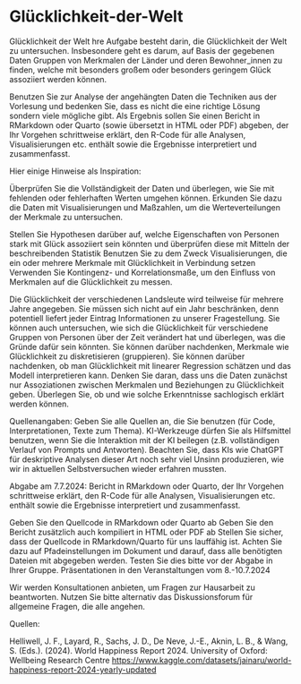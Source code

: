 # Glücklichkeit-der-Welt
Glücklichkeit der Welt
hre Aufgabe besteht darin, die Glücklichkeit der Welt zu untersuchen. Insbesondere geht es darum, auf Basis der gegebenen Daten Gruppen von Merkmalen der Länder und deren Bewohner_innen zu finden, welche mit besonders großem oder besonders geringem Glück assoziiert werden können. 

Benutzen Sie zur Analyse der angehängten Daten die Techniken aus der Vorlesung und bedenken Sie, dass es nicht die eine richtige Lösung sondern viele mögliche gibt. Als Ergebnis sollen Sie einen Bericht in RMarkdown oder Quarto (sowie übersetzt in HTML oder PDF) abgeben, der Ihr Vorgehen schrittweise erklärt, den R-Code für alle Analysen, Visualisierungen etc. enthält sowie die Ergebnisse interpretiert und zusammenfasst. 

Hier einige Hinweise als Inspiration:

Überprüfen Sie die Vollständigkeit der Daten und überlegen, wie Sie mit fehlenden oder fehlerhaften Werten umgehen können.
Erkunden Sie dazu die Daten mit Visualisierungen und Maßzahlen, um die Werteverteilungen der Merkmale zu untersuchen.

Stellen Sie Hypothesen darüber auf, welche Eigenschaften von Personen stark mit Glück assoziiert sein könnten und überprüfen diese mit Mitteln der beschreibenden Statistik
 Benutzen Sie zu dem Zweck Visualisierungen, die ein oder mehrere Merkmale mit Glücklichkeit in Verbindung setzen 
Verwenden Sie Kontingenz- und Korrelationsmaße, um den Einfluss von Merkmalen auf die Glücklichkeit zu messen. 

Die Glücklichkeit der verschiedenen Landsleute wird teilweise für mehrere Jahre angegeben. Sie müssen sich nicht auf ein Jahr beschränken, denn potentiell liefert jeder Eintrag Informationen zu unserer Fragestellung. 
Sie können auch untersuchen, wie sich die Glücklichkeit für verschiedene Gruppen von Personen über der Zeit verändert hat und überlegen, was die Gründe dafür sein könnten.
Sie können darüber nachdenken, Merkmale wie Glücklichkeit zu diskretisieren (gruppieren). 
Sie können darüber nachdenken, ob man Glücklichkeit mit linearer Regression schätzen und das Modell interpretieren kann. 
Denken Sie daran, dass uns die Daten zunächst nur Assoziationen zwischen Merkmalen und Beziehungen zu Glücklichkeit geben. Überlegen Sie, ob und wie solche Erkenntnisse sachlogisch erklärt werden können. 

Quellenangaben: Geben Sie alle Quellen an, die Sie benutzen (für Code, Interpretationen, Texte zum Thema). KI-Werkzeuge dürfen Sie als Hilfsmittel benutzen, wenn Sie die Interaktion mit der KI beilegen (z.B. vollständigen Verlauf von Prompts und Antworten). Beachten Sie, dass KIs wie ChatGPT für deskriptive Analysen dieser Art noch sehr viel Unsinn produzieren, wie wir in aktuellen Selbstversuchen wieder erfahren mussten.

Abgabe am 7.7.2024:  Bericht in RMarkdown oder Quarto, der Ihr Vorgehen schrittweise erklärt, den R-Code für alle Analysen, Visualisierungen etc. enthält sowie die Ergebnisse interpretiert und zusammenfasst. 

Geben Sie den Quellcode in RMarkdown oder Quarto ab
Geben Sie den Bericht zusätzlich auch kompiliert in HTML oder PDF ab
Stellen Sie sicher, dass der Quellcode in RMarkdown/Quarto für uns lauffähig ist. Achten Sie dazu auf Pfadeinstellungen im Dokument und darauf, dass alle benötigten Dateien mit abgegeben werden. Testen Sie dies bitte vor der Abgabe in Ihrer Gruppe.
Präsentationen in den Veranstaltungen vom 8.-10.7.2024

Wir werden Konsultationen anbieten, um Fragen zur Hausarbeit zu beantworten. Nutzen Sie bitte alternativ das Diskussionsforum für allgemeine Fragen, die alle angehen.  



Quellen: 

Helliwell, J. F., Layard, R., Sachs, J. D., De Neve, J.-E., Aknin, L. B., & Wang, S. (Eds.). (2024). World Happiness Report 2024. University of Oxford: Wellbeing Research Centre
https://www.kaggle.com/datasets/jainaru/world-happiness-report-2024-yearly-updated

